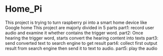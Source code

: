 # Home_Pi
This project is trying to turn raspberry pi into a smart home device like Google home
This project are majorly divided in 5 parts
part1: record user audio and examine it whether contains the trigger word.
part2: Once hearing the trigger word, starts convert the hearing content into texts
part3: send converted text to search engine to get result
part4: collect first output result from search engine then send it to text to audio.
part5: play the audio

